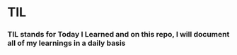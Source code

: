 # TIL 

### TIL stands for Today I Learned and on this repo, I will document all of my learnings in a daily basis

